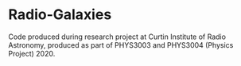 # Radio-Galaxies
Code produced during research project at Curtin Institute of Radio Astronomy, produced as part of PHYS3003 and PHYS3004 (Physics Project) 2020. 
